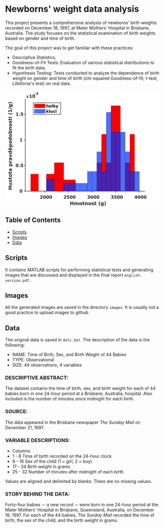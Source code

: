 # Newborns' weight data analysis

This project presents a comprehensive analysis of newborns' birth weights recorded on December 18, 1997, at Mater Mothers’ Hospital in Brisbane, Australia. The study focuses on the statistical examination of birth weights based on gender and time of birth.

The goal of this project was to get familiar with these practices:
- Descriptive Statistics,
- Goodness-of-Fit Tests: Evaluation of various statistical distributions to fit the birth data.
- Hypothesis Testing: Tests conducted to analyze the dependence of birth weight on gender and time of birth (chi-squared Goodness-of-fit, t-test, Lilleforse's test)
on real data.

![Project Screenshot](images/hist_kluc_holky_vaha.svg)

## Table of Contents

- [Scripts](#scripts)
- [Images](#images)
- [Data](#data)

## Scripts

It contains MATLAB scripts for performing statistical tests and generating images that are discussed and displayed in the final report ```english-version.pdf```. 

## Images

All the generated images are saved in the directory ```images```. It is usually not a good practice to upload images to github.

## Data

The original data is saved in ```deti.dat```. The description of the data is the following:

- NAME: Time of Birth, Sex, and Birth Weight of 44 Babies
- TYPE: Observational
- SIZE: 44 observations, 4 variables

### DESCRIPTIVE ABSTRACT:

The dataset contains the time of birth, sex, and birth weight for each
of 44 babies born in one 24-hour period at a Brisbane, Australia,
hospital.  Also included is the number of minutes since midnight for
each birth.

### SOURCE: 
The data appeared in the Brisbane newspaper _The Sunday Mail_ on
December 21, 1997.

### VARIABLE DESCRIPTIONS: 
- Columns
- 1 -  8  Time of birth recorded on the 24-hour clock
- 9 - 16  Sex of the child (1 = girl, 2 = boy)
- 17 - 24  Birth weight in grams
- 25 - 32  Number of minutes after midnight of each birth

Values are aligned and delimited by blanks.  There are no missing
values.

### STORY BEHIND THE DATA:
Forty-four babies -- a new record -- were born in one 24-hour period at
the Mater Mothers' Hospital in Brisbane, Queensland, Australia, on
December 18, 1997.  For each of the 44 babies, _The Sunday Mail_
recorded the time of birth, the sex of the child, and the birth weight
in grams.
